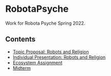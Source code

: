 # RobotaPsyche
Work for Robota Psyche Spring 2022.

## Contents

- [Topic Proposal: Robots and Religion](01-31/topic-proposal.md)
- [Individual Presentation: Robots and Religion](https://docs.google.com/presentation/d/1pU-cuDet9dwiCvYwb4ES3UdaI7QoxcPA7pgxVWcliDU/edit?usp=sharing)
- [Ecosystem Assignment](02-14/)
- [Midterm](02-14/)
